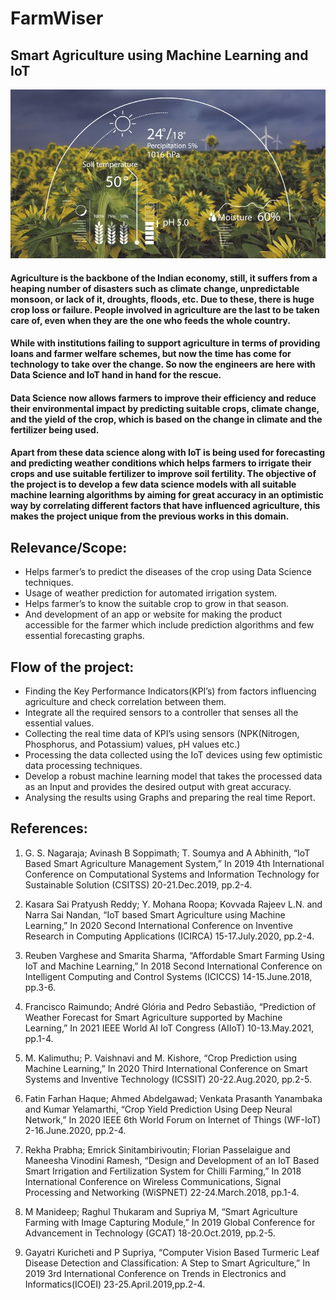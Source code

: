 # FarmWiser
## Smart Agriculture using Machine Learning and IoT

![AI-Farm](/Images/AI-Farm.jpg)

#### Agriculture is the backbone of the Indian economy, still, it suffers from a heaping number of disasters such as climate change, unpredictable monsoon, or lack of it, droughts, floods, etc. Due to these, there is huge crop loss or failure. People involved in agriculture are the last to be taken care of, even when they are the one who feeds the whole country.

#### While with institutions failing to support agriculture in terms of providing loans and farmer welfare schemes, but now the time has come for technology to take over the change. So now the engineers are here with Data Science and IoT hand in hand for the rescue.


#### Data Science now allows farmers to improve their efficiency and reduce their environmental impact by predicting suitable crops, climate change, and the yield of the crop, which is based on the change in climate and the fertilizer being used.


#### Apart from these data science along with IoT is being used for forecasting and predicting weather conditions which helps farmers to irrigate their crops and use suitable fertilizer to improve soil fertility. The objective of the project is to develop a few data science models with all suitable machine learning algorithms by aiming for great accuracy in an optimistic way by correlating different factors that have influenced agriculture, this makes the project unique from the previous works in this domain.


## Relevance/Scope:
- Helps farmer’s to predict the diseases of the crop using Data Science techniques.
- Usage of weather prediction for automated irrigation system.
- Helps farmer’s to know the suitable crop to grow in that season.
- And development of an app or website for making the product accessible for the farmer which include prediction algorithms and few essential forecasting graphs.


## Flow of the project:
- Finding the Key Performance Indicators(KPI’s) from factors influencing agriculture and check
correlation between them.
- Integrate all the required sensors to a controller that senses all the essential values.
- Collecting the real time data of KPI’s using sensors (NPK(Nitrogen, Phosphorus, and
Potassium) values, pH values etc.)
- Processing the data collected using the IoT devices using few optimistic data processing
techniques.
- Develop a robust machine learning model that takes the processed data as an Input and provides the desired output with great accuracy.
- Analysing the results using Graphs and preparing the real time Report.


## References:
1. G. S. Nagaraja; Avinash B Soppimath; T. Soumya and A Abhinith, “IoT Based Smart Agriculture Management System,” In 2019 4th International Conference on Computational Systems and Information Technology for Sustainable Solution (CSITSS) 20-21.Dec.2019, pp.2-4.

2. Kasara Sai Pratyush Reddy; Y. Mohana Roopa; Kovvada Rajeev L.N. and Narra Sai Nandan, “IoT based Smart Agriculture using Machine Learning,” In 2020 Second International Conference on Inventive Research in Computing Applications (ICIRCA) 15-17.July.2020, pp.2-4.

3. Reuben Varghese and Smarita Sharma, “Affordable Smart Farming Using IoT and Machine Learning,” In 2018 Second International Conference on Intelligent Computing and Control Systems (ICICCS) 14-15.June.2018, pp.3-6.

4. Francisco Raimundo; André Glória and Pedro Sebastião, “Prediction of Weather Forecast for Smart Agriculture supported by Machine Learning,” In 2021 IEEE World AI IoT Congress (AIIoT) 10-13.May.2021, pp.1-4.

5. M. Kalimuthu; P. Vaishnavi and M. Kishore, “Crop Prediction using Machine Learning,” In 2020 Third International Conference on Smart Systems and Inventive Technology (ICSSIT) 20-22.Aug.2020, pp.2-5.

6. Fatin Farhan Haque; Ahmed Abdelgawad; Venkata Prasanth Yanambaka and Kumar Yelamarthi, “Crop Yield Prediction Using Deep Neural Network,” In 2020 IEEE 6th World Forum on Internet of Things (WF-IoT) 2-16.June.2020, pp.2-4.

7. Rekha Prabha; Emrick Sinitambirivoutin; Florian Passelaigue and Maneesha Vinodini Ramesh, “Design and Development of an IoT Based Smart Irrigation and Fertilization System for Chilli Farming,” In 2018 International Conference on Wireless Communications, Signal Processing and Networking (WiSPNET) 22-24.March.2018, pp.1-4.

8. M Manideep; Raghul Thukaram and Supriya M, “Smart Agriculture Farming with Image Capturing Module,” In 2019 Global Conference for Advancement in Technology (GCAT) 18-20.Oct.2019, pp.2-5.

9. Gayatri Kuricheti and P Supriya, “Computer Vision Based Turmeric Leaf Disease Detection and Classification: A Step to Smart Agriculture,” In 2019 3rd International Conference on Trends in Electronics and Informatics(ICOEI) 23-25.April.2019,pp.2-4.

